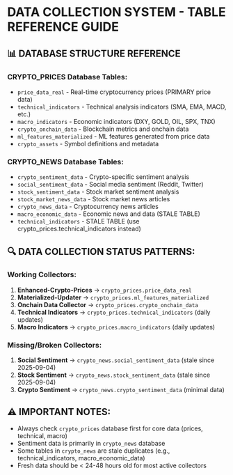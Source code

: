 # DATA COLLECTION SYSTEM - TABLE REFERENCE GUIDE

## 📊 **DATABASE STRUCTURE REFERENCE**

### **CRYPTO_PRICES Database Tables:**
- `price_data_real` - Real-time cryptocurrency prices (PRIMARY price data)
- `technical_indicators` - Technical analysis indicators (SMA, EMA, MACD, etc.)
- `macro_indicators` - Economic indicators (DXY, GOLD, OIL, SPX, TNX)
- `crypto_onchain_data` - Blockchain metrics and onchain data
- `ml_features_materialized` - ML features generated from price data
- `crypto_assets` - Symbol definitions and metadata

### **CRYPTO_NEWS Database Tables:**
- `crypto_sentiment_data` - Crypto-specific sentiment analysis
- `social_sentiment_data` - Social media sentiment (Reddit, Twitter)
- `stock_sentiment_data` - Stock market sentiment analysis
- `stock_market_news_data` - Stock market news articles
- `crypto_news_data` - Cryptocurrency news articles
- `macro_economic_data` - Economic news and data (STALE TABLE)
- `technical_indicators` - STALE TABLE (use crypto_prices.technical_indicators instead)

## 🔍 **DATA COLLECTION STATUS PATTERNS:**

### **Working Collectors:**
1. **Enhanced-Crypto-Prices** → `crypto_prices.price_data_real`
2. **Materialized-Updater** → `crypto_prices.ml_features_materialized`
3. **Onchain Data Collector** → `crypto_prices.crypto_onchain_data`
4. **Technical Indicators** → `crypto_prices.technical_indicators` (daily updates)
5. **Macro Indicators** → `crypto_prices.macro_indicators` (daily updates)

### **Missing/Broken Collectors:**
1. **Social Sentiment** → `crypto_news.social_sentiment_data` (stale since 2025-09-04)
2. **Stock Sentiment** → `crypto_news.stock_sentiment_data` (stale since 2025-09-04)
3. **Crypto Sentiment** → `crypto_news.crypto_sentiment_data` (minimal data)

## ⚠️ **IMPORTANT NOTES:**
- Always check `crypto_prices` database first for core data (prices, technical, macro)
- Sentiment data is primarily in `crypto_news` database
- Some tables in `crypto_news` are stale duplicates (e.g., technical_indicators, macro_economic_data)
- Fresh data should be < 24-48 hours old for most active collectors